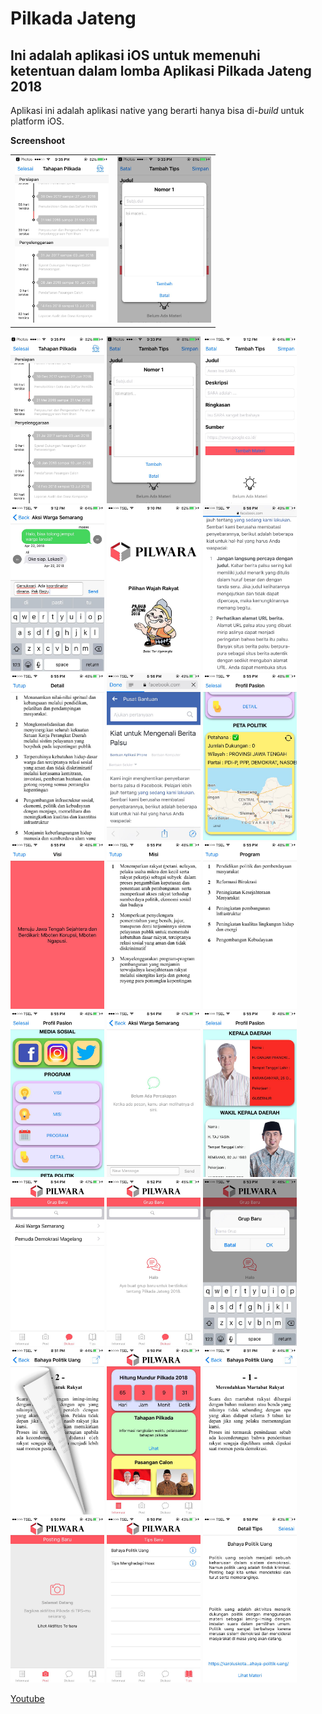 # Pilkada Jateng

## Ini adalah aplikasi iOS untuk memenuhi ketentuan dalam lomba Aplikasi Pilkada Jateng 2018

Aplikasi ini adalah aplikasi native yang berarti hanya bisa di-_build_ untuk platform iOS.

**Screenshoot**

<table>
  <tr>
    <td>
      <img src="1.jpeg" width="150px">
    </td>
    <td>
      <img src="2.jpeg" width="150px">
    </td>
  </tr>
</table>

<img src="1.jpeg" width="150px">

<img src="2.jpeg" width="150px">

<img src="3.jpeg" width="150px">

<img src="4.jpeg" width="150px">

<img src="5.jpeg" width="150px">

<img src="6.jpeg" width="150px">

<img src="7.jpeg" width="150px">

<img src="8.jpeg" width="150px">

<img src="9.jpeg" width="150px">

<img src="10.jpeg" width="150px">

<img src="11.jpeg" width="150px">

<img src="12.jpeg" width="150px">

<img src="13.jpeg" width="150px">

<img src="14.jpeg" width="150px">

<img src="15.jpeg" width="150px">

<img src="16.jpeg" width="150px">

<img src="17.jpeg" width="150px">

<img src="18.jpeg" width="150px">

<img src="19.jpeg" width="150px">

<img src="20.jpeg" width="150px">

<img src="21.jpeg" width="150px">

<img src="22.jpeg" width="150px">

<img src="23.jpeg" width="150px">

<img src="24.jpeg" width="150px">



[Youtube](https://youtu.be/0P7laifyhSc)
